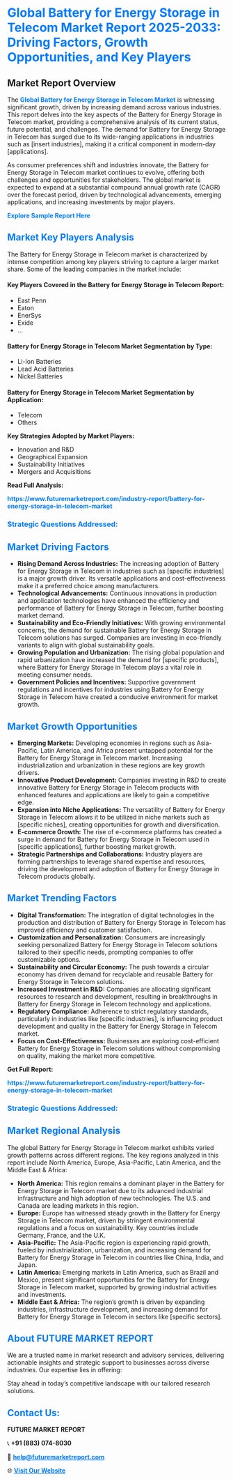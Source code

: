 <h1 style="color: #007BFF;">Global Battery for Energy Storage in Telecom Market Report 2025-2033: Driving Factors, Growth Opportunities, and Key Players</h1>

<section id="overview">
<h2>Market Report Overview</h2>
<p>The <a href="https://www.futuremarketreport.com/industry-report/battery-for-energy-storage-in-telecom-market" style="color: #007BFF; text-decoration: none;"><strong>Global Battery for Energy Storage in Telecom Market</strong></a> is witnessing significant growth, driven by increasing demand across various industries. This report delves into the key aspects of the Battery for Energy Storage in Telecom market, providing a comprehensive analysis of its current status, future potential, and challenges. The demand for Battery for Energy Storage in Telecom has surged due to its wide-ranging applications in industries such as [insert industries], making it a critical component in modern-day [applications].</p>
<p>As consumer preferences shift and industries innovate, the Battery for Energy Storage in Telecom market continues to evolve, offering both challenges and opportunities for stakeholders. The global market is expected to expand at a substantial compound annual growth rate (CAGR) over the forecast period, driven by technological advancements, emerging applications, and increasing investments by major players.</p>
</section>

<section id="overview">
<p><a href="https://www.futuremarketreport.com/request-sample/reportId=106334" style="color: #007BFF; text-decoration: none;"><strong>Explore Sample Report Here</strong></a></p>
</section>

<section id="key-players">
<h2 style="color: #007BFF;">Market Key Players Analysis</h2>
<p>The Battery for Energy Storage in Telecom market is characterized by intense competition among key players striving to capture a larger market share. Some of the leading companies in the market include:</p>
<h4>Key Players Covered in the Battery for Energy Storage in Telecom Report:</h4>
<ul><li>East Penn</li><li>Eaton</li><li>EnerSys</li><li>Exide</li><li>...</li></ul>
<h4>Battery for Energy Storage in Telecom Market Segmentation by Type:</h4>
<ul><li>Li-Ion Batteries</li><li>Lead Acid Batteries</li><li>Nickel Batteries</li></ul>

<h4>Battery for Energy Storage in Telecom Market Segmentation by Application:</h4>
<ul><li>Telecom</li><li>Others</li></ul>
<p><strong>Key Strategies Adopted by Market Players:</strong></p>
<ul>
<li>Innovation and R&D</li>
<li>Geographical Expansion</li>
<li>Sustainability Initiatives</li>
<li>Mergers and Acquisitions</li>
</ul>
</section>

<section>
<p><strong>Read Full Analysis: </strong></p><a href="https://www.futuremarketreport.com/industry-report/battery-for-energy-storage-in-telecom-market" style="color: #007BFF; text-decoration: none;"><strong>https://www.futuremarketreport.com/industry-report/battery-for-energy-storage-in-telecom-market</strong></a>
<h3 style="color: #007BFF;">Strategic Questions Addressed:</h3>
</section>

<section id="driving-factors">
<h2 style="color: #007BFF;">Market Driving Factors</h2>
<ul>
<li><strong>Rising Demand Across Industries:</strong> The increasing adoption of Battery for Energy Storage in Telecom in industries such as [specific industries] is a major growth driver. Its versatile applications and cost-effectiveness make it a preferred choice among manufacturers.</li>
<li><strong>Technological Advancements:</strong> Continuous innovations in production and application technologies have enhanced the efficiency and performance of Battery for Energy Storage in Telecom, further boosting market demand.</li>
<li><strong>Sustainability and Eco-Friendly Initiatives:</strong> With growing environmental concerns, the demand for sustainable Battery for Energy Storage in Telecom solutions has surged. Companies are investing in eco-friendly variants to align with global sustainability goals.</li>
<li><strong>Growing Population and Urbanization:</strong> The rising global population and rapid urbanization have increased the demand for [specific products], where Battery for Energy Storage in Telecom plays a vital role in meeting consumer needs.</li>
<li><strong>Government Policies and Incentives:</strong> Supportive government regulations and incentives for industries using Battery for Energy Storage in Telecom have created a conducive environment for market growth.</li>
</ul>
</section>

<section id="growth-opportunities">
<h2 style="color: #007BFF;">Market Growth Opportunities</h2>
<ul>
<li><strong>Emerging Markets:</strong> Developing economies in regions such as Asia-Pacific, Latin America, and Africa present untapped potential for the Battery for Energy Storage in Telecom market. Increasing industrialization and urbanization in these regions are key growth drivers.</li>
<li><strong>Innovative Product Development:</strong> Companies investing in R&D to create innovative Battery for Energy Storage in Telecom products with enhanced features and applications are likely to gain a competitive edge.</li>
<li><strong>Expansion into Niche Applications:</strong> The versatility of Battery for Energy Storage in Telecom allows it to be utilized in niche markets such as [specific niches], creating opportunities for growth and diversification.</li>
<li><strong>E-commerce Growth:</strong> The rise of e-commerce platforms has created a surge in demand for Battery for Energy Storage in Telecom used in [specific applications], further boosting market growth.</li>
<li><strong>Strategic Partnerships and Collaborations:</strong> Industry players are forming partnerships to leverage shared expertise and resources, driving the development and adoption of Battery for Energy Storage in Telecom products globally.</li>
</ul>
</section>

<section id="trending-factors">
<h2 style="color: #007BFF;">Market Trending Factors</h2>
<ul>
<li><strong>Digital Transformation:</strong> The integration of digital technologies in the production and distribution of Battery for Energy Storage in Telecom has improved efficiency and customer satisfaction.</li>
<li><strong>Customization and Personalization:</strong> Consumers are increasingly seeking personalized Battery for Energy Storage in Telecom solutions tailored to their specific needs, prompting companies to offer customizable options.</li>
<li><strong>Sustainability and Circular Economy:</strong> The push towards a circular economy has driven demand for recyclable and reusable Battery for Energy Storage in Telecom solutions.</li>
<li><strong>Increased Investment in R&D:</strong> Companies are allocating significant resources to research and development, resulting in breakthroughs in Battery for Energy Storage in Telecom technology and applications.</li>
<li><strong>Regulatory Compliance:</strong> Adherence to strict regulatory standards, particularly in industries like [specific industries], is influencing product development and quality in the Battery for Energy Storage in Telecom market.</li>
<li><strong>Focus on Cost-Effectiveness:</strong> Businesses are exploring cost-efficient Battery for Energy Storage in Telecom solutions without compromising on quality, making the market more competitive.</li>
</ul>
</section>

<section>
<p><strong>Get Full Report: </strong></p><a href="https://www.futuremarketreport.com/industry-report/battery-for-energy-storage-in-telecom-market" style="color: #007BFF; text-decoration: none;"><strong>https://www.futuremarketreport.com/industry-report/battery-for-energy-storage-in-telecom-market</strong></a>
<h3 style="color: #007BFF;">Strategic Questions Addressed:</h3>
</section>


<section id="regional-analysis">
<h2 style="color: #007BFF;">Market Regional Analysis</h2>
<p>The global Battery for Energy Storage in Telecom market exhibits varied growth patterns across different regions. The key regions analyzed in this report include North America, Europe, Asia-Pacific, Latin America, and the Middle East & Africa:</p>
<ul>
<li><strong>North America:</strong> This region remains a dominant player in the Battery for Energy Storage in Telecom market due to its advanced industrial infrastructure and high adoption of new technologies. The U.S. and Canada are leading markets in this region.</li>
<li><strong>Europe:</strong> Europe has witnessed steady growth in the Battery for Energy Storage in Telecom market, driven by stringent environmental regulations and a focus on sustainability. Key countries include Germany, France, and the U.K.</li>
<li><strong>Asia-Pacific:</strong> The Asia-Pacific region is experiencing rapid growth, fueled by industrialization, urbanization, and increasing demand for Battery for Energy Storage in Telecom in countries like China, India, and Japan.</li>
<li><strong>Latin America:</strong> Emerging markets in Latin America, such as Brazil and Mexico, present significant opportunities for the Battery for Energy Storage in Telecom market, supported by growing industrial activities and investments.</li>
<li><strong>Middle East & Africa:</strong> The region’s growth is driven by expanding industries, infrastructure development, and increasing demand for Battery for Energy Storage in Telecom in sectors like [specific sectors].</li>
</ul>
</section>

<footer>
<h2 style="color: #007BFF;">About FUTURE MARKET REPORT</h2>
<p>We are a trusted name in market research and advisory services, delivering actionable insights and strategic support to businesses across diverse industries. Our expertise lies in offering:</p>

<p>Stay ahead in today’s competitive landscape with our tailored research solutions.</p>

<h2 style="color: #007BFF;">Contact Us:</h2>
<p><strong>FUTURE MARKET REPORT</strong></p>
<p>📞 <strong>+91 (883) 074-8030</strong></p>
<p>📧 <strong><a href="mailto:help@futuremarketreport.com" style="color: #007BFF;">help@futuremarketreport.com</a></strong></p>
<p>🌐 <strong><a href="https://www.futuremarketreport.com/" style="color: #007BFF;">Visit Our Website</a></strong></p>
</footer>